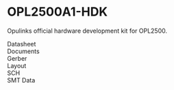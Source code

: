 # OPL2500A1-HDK
Opulinks official hardware development kit for OPL2500.


Datasheet  
Documents  
Gerber  
Layout  
SCH  
SMT Data  

